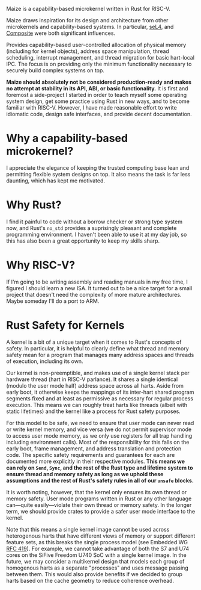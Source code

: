 Maize is a capability-based microkernel written in Rust for RISC-V.

Maize draws inspiration for its design and architecture from other
microkernels and capability-based systems. In particular, [seL4][0],
and [Composite][1] were both significant influences.

Provides capability-based user-controlled allocation of physical memory 
(including for kernel objects), address space manipulation, thread scheduling, 
interrupt management, and thread migration for basic hart-local IPC. The focus 
is on providing only the minimum functionality necessary to securely build 
complex systems on top.

**Maize should absolutely not be considered production-ready and makes no
attempt at stability in its API, ABI, or basic functionality.** It is first
and foremost a side-project I started in order to teach myself some operating 
system design, get some practice using Rust in new ways, and to become familiar 
with RISC-V. However, I have made reasonable effort to write idiomatic code, 
design safe interfaces, and provide decent documentation.

# Why a capability-based microkernel?
I appreciate the elegance of keeping the trusted computing base lean and 
permitting flexible system designs on top. It also means the task is far less
daunting, which has kept me motivated.

# Why Rust?
I find it painful to code without a borrow checker or strong type system now,
and Rust's `no_std` provides a suprisingly pleasant and complete programming 
environment. I haven't been able to use it at my day job, so this has also been 
a great opportunity to keep my skills sharp.

# Why RISC-V?
If I'm going to be writing assembly and reading manuals in my free time, I 
figured I should learn a new ISA. It turned out to be a nice target for a small 
project that doesn't need the complexity of more mature architectures. Maybe 
someday I'll do a port to ARM.

# Rust Safety for Kernels
A kernel is a bit of a unique target when it comes to Rust's concepts of
safety. In particular, it is helpful to clearly define what thread and
memory safety mean for a program that manages many address spaces and
threads of execution, including its own.

Our kernel is non-preemptible, and makes use of a single kernel stack per
hardware thread (hart in RISC-V parlance). It shares a single identical (modulo
the user mode half) address space across all harts. Aside from early boot, it
otherwise keeps the mappings of its inter-hart shared program segments fixed
and at least as permissive as necessary for regular process execution. This
means we can roughly treat harts like threads (albeit with static lifetimes)
and the kernel like a process for Rust safety purposes.

For this model to be safe, we need to ensure that user mode can never read or
write kernel memory, and vice versa (we do not permit supervisor mode to access
user mode memory, as we only use registers for all trap handling including
environment calls). Most of the responsibility for this falls on the early boot,
frame management, and address translation and protection code. The specific
safety requirements and guarantees for each are documented more explicitly
in their respective modules. **This means we can rely on `Send`, `Sync`, and the
rest of the Rust type and lifetime system to ensure thread and memory safety as 
long as we uphold these assumptions and the rest of Rust's safety rules in all 
of our `unsafe` blocks.**

It is worth noting, however, that the kernel only ensures its own thread or
memory safety. User mode programs written in Rust or any other language
can—quite easily—violate their own thread or memory safety. In the longer term, 
we should provide crates to provide a safer user mode interface to the kernel.

Note that this means a single kernel image cannot be used across heterogenous
harts that have different views of memory or support different feature sets,
as this breaks the single process model (see Embedded WG [RFC 419][2]). For
example, we cannot take advantage of both the S7 and U74 cores on the SiFive
Freedom U740 SoC with a single kernel image. In the future, we may consider a
multikernel design that models each group of homogenous harts as a separate
"processes" and uses message passing between them. This would also provide
benefits if we decided to group harts based on the cache geometry to reduce
coherence overhead.

[0]: https://sel4.systems
[1]: https://composite.seas.gwu.edu
[2]: https://github.com/rust-embedded/wg/blob/master/rfcs/0419-multi-core-soundness.md
